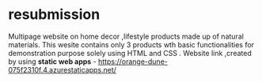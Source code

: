 # resubmission
Multipage website on home decor ,lifestyle products made up of natural materials.
This wesite contains only 3 products wth basic functionalities for demonstration purpose solely using HTML and CSS .
 Website link ,created by  using **static web apps**  -    https://orange-dune-075f2310f.4.azurestaticapps.net/

